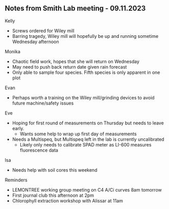 ## Notes from Smith Lab meeting - 09.11.2023

Kelly
 - Screws ordered for Wiley mill
 - Barring tragedy, Wiley mill will hopefully be up and running sometime Wednesday afternoon

Monika
 - Chaotic field work, hopes that she will return on Wednesday
 - May need to push back return date given rain forecast
 - Only able to sample four species. Fifth species is only apparent in one plot

Evan
 - Perhaps worth a training on the Wiley mill/grinding devices to avoid future machine/safety issues

Eve
 - Hoping for first round of measurements on Thursday but needs to leave early. 
    - Wants some help to wrap up first day of measurements
 - Needs a Multispeq, but Multispeq left in the lab is currently uncalibrated
    - Likely only needs to calibrate SPAD meter as LI-600 measures fluorescence data

Isa
 - Needs help with soil cores this weekend

Reminders
 - LEMONTREE working group meeting on C4 A/Ci curves 8am tomorrow
 - First journal club this afternoon at 2pm
 - Chlorophyll extraction workshop with Alissar at 11am